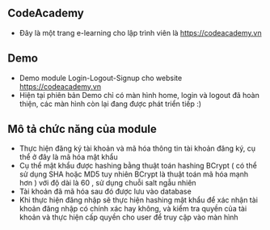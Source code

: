 CodeAcademy
--------------------------------------------------
- Đây là một trang e-learning cho lập trình viên là https://codeacademy.vn

Demo
---------------------------------------------------------------------------
- Demo module Login-Logout-Signup cho website https://codeacademy.vn
- Hiện tại phiên bản Demo chỉ có màn hình home, login và logout đã hoàn thiện, các màn hình còn lại đang được phát triển tiếp :) 

Mô tả chức năng của module
--------------------------------------------------------------------------
- Thực hiện đăng ký tài khoản và mã hóa thông tin tài khoản đăng ký, cụ thể ở đây là mã hóa mật khẩu
- Cụ thể mật khẩu được hashing bằng thuật toán hashing BCrypt ( có thể sử dụng SHA hoặc MD5 tuy nhiên BCrypt là thuật toán mã hóa mạnh hơn ) với độ dài là 60 , sử dụng chuỗi salt ngẫu nhiên
- Tài khoản đã mã hóa sau đó được lưu vào database
- Khi thực hiện đăng nhập sẽ thực hiện hashing mật khẩu để xác nhận tài khoản đăng nhập có chính xác hay không, và kiểm tra quyền của tài khoản và thực hiện cấp quyền cho user để truy cập vào màn hình 
